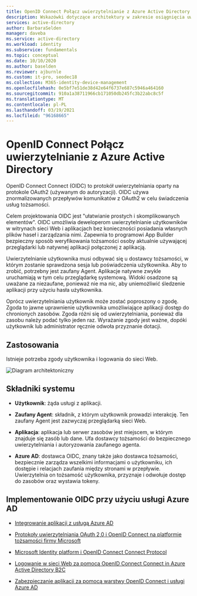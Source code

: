 ```yaml
---
title: OpenID Connect Połącz uwierzytelnianie z Azure Active Directory
description: Wskazówki dotyczące architektury w zakresie osiągnięcia uwierzytelniania OpenID Connect Connect przy użyciu Azure Active Directory.
services: active-directory
author: BarbaraSelden
manager: daveba
ms.service: active-directory
ms.workload: identity
ms.subservice: fundamentals
ms.topic: conceptual
ms.date: 10/10/2020
ms.author: baselden
ms.reviewer: ajburnle
ms.custom: it-pro, seodec18
ms.collection: M365-identity-device-management
ms.openlocfilehash: 0e5bf7e51de38d42e64f6737e687c5946a464160
ms.sourcegitcommit: 910a1a38711966cb171050db245fc3b22abc8c5f
ms.translationtype: MT
ms.contentlocale: pl-PL
ms.lasthandoff: 03/19/2021
ms.locfileid: "96168665"
---
```

# <a name="openid-connect-authentication-with-azure-active-directory"></a>OpenID Connect Połącz uwierzytelnianie z Azure Active Directory

OpenID Connect Connect (OIDC) to protokół uwierzytelniania oparty na protokole OAuth2 (używanym do autoryzacji). OIDC używa znormalizowanych przepływów komunikatów z OAuth2 w celu świadczenia usług tożsamości. 

Celem projektowania OIDC jest "ułatwianie prostych i skomplikowanych elementów". OIDC umożliwia deweloperom uwierzytelnianie użytkowników w witrynach sieci Web i aplikacjach bez konieczności posiadania własnych plików haseł i zarządzania nimi. Zapewnia to programowi App Builder bezpieczny sposób weryfikowania tożsamości osoby aktualnie używającej przeglądarki lub natywnej aplikacji połączonej z aplikacją.

Uwierzytelnianie użytkownika musi odbywać się u dostawcy tożsamości, w którym zostanie sprawdzona sesja lub poświadczenia użytkownika. Aby to zrobić, potrzebny jest zaufany Agent. Aplikacje natywne zwykle uruchamiają w tym celu przeglądarkę systemową. Widoki osadzone są uważane za niezaufane, ponieważ nie ma nic, aby uniemożliwić śledzenie aplikacji przy użyciu hasła użytkownika. 

Oprócz uwierzytelniania użytkownik może zostać poproszony o zgodę. Zgoda to jawne uprawnienie użytkownika umożliwiające aplikacji dostęp do chronionych zasobów. Zgoda różni się od uwierzytelniania, ponieważ dla zasobu należy podać tylko jeden raz. Wyrażanie zgody jest ważne, dopóki użytkownik lub administrator ręcznie odwoła przyznanie dotacji. 

## <a name="use-when"></a>Zastosowania

Istnieje potrzeba zgody użytkownika i logowania do sieci Web.

![Diagram architektoniczny](./media/authentication-patterns/oidc-auth.png)

## <a name="components-of-system"></a>Składniki systemu

* **Użytkownik**: żąda usługi z aplikacji.

* **Zaufany Agent**: składnik, z którym użytkownik prowadzi interakcję. Ten zaufany Agent jest zazwyczaj przeglądarką sieci Web.

* **Aplikacja**: aplikacja lub serwer zasobów jest miejscem, w którym znajduje się zasób lub dane. Ufa dostawcy tożsamości do bezpiecznego uwierzytelniania i autoryzowania zaufanego agenta. 

* **Azure AD**: dostawca OIDC, znany także jako dostawca tożsamości, bezpiecznie zarządza wszelkimi informacjami o użytkowniku, ich dostępie i relacjach zaufania między stronami w przepływie. Uwierzytelnia on tożsamość użytkownika, przyznaje i odwołuje dostęp do zasobów oraz wystawia tokeny. 

## <a name="implement-oidc-with-azure-ad"></a>Implementowanie OIDC przy użyciu usługi Azure AD

* [Integrowanie aplikacji z usługą Azure AD](../saas-apps/tutorial-list.md) 

* [Protokoły uwierzytelniania OAuth 2,0 i OpenID Connect na platformie tożsamości firmy Microsoft](../develop/active-directory-v2-protocols.md) 

* [Microsoft Identity platform i OpenID Connect Connect Protocol](../develop/v2-protocols-oidc.md) 

* [Logowanie w sieci Web za pomocą OpenID Connect Connect in Azure Active Directory B2C](../../active-directory-b2c/openid-connect.md) 

* [Zabezpieczanie aplikacji za pomocą warstwy OpenID Connect i usługi Azure AD](/learn/modules/secure-app-with-oidc-and-azure-ad/) 

